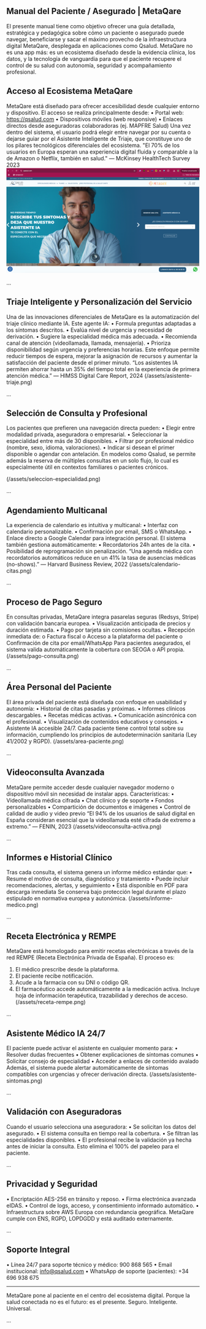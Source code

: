 ## Manual del Paciente / Asegurado | MetaQare

El presente manual tiene como objetivo ofrecer una guía detallada, estratégica y pedagógica sobre cómo un paciente o asegurado puede navegar, beneficiarse y sacar el máximo provecho de la infraestructura digital MetaQare, desplegada en aplicaciones como Qsalud. MetaQare no es una app más: es un ecosistema diseñado desde la evidencia clínica, los datos, y la tecnología de vanguardia para que el paciente recupere el control de su salud con autonomía, seguridad y acompañamiento profesional.

## Acceso al Ecosistema MetaQare

MetaQare está diseñado para ofrecer accesibilidad desde cualquier entorno y dispositivo. El acceso se realiza principalmente desde:
•	Portal web: https://qsalud.com
•	Dispositivos móviles (web responsive)
•	Enlaces directos desde aseguradoras colaboradoras (ej. MAPFRE Salud)
Una vez dentro del sistema, el usuario podrá elegir entre navegar por su cuenta o dejarse guiar por el Asistente Inteligente de Triaje, que constituye uno de los pilares tecnológicos diferenciales del ecosistema.
"El 70% de los usuarios en Europa esperan una experiencia digital fluida y comparable a la de Amazon o Netflix, también en salud." — McKinsey HealthTech Survey 2023
![Pagina Home QSalud](assets/home-qsalud.png)

...

## Triaje Inteligente y Personalización del Servicio

Una de las innovaciones diferenciales de MetaQare es la automatización del triaje clínico mediante IA. Este agente IA:
•	Formula preguntas adaptadas a los síntomas descritos.
•	Evalúa nivel de urgencia y necesidad de derivación.
•	Sugiere la especialidad médica más adecuada.
•	Recomienda canal de atención (videollamada, llamada, mensajería).
•	Prioriza disponibilidad según urgencia y preferencias horarias.
Este enfoque permite reducir tiempos de espera, mejorar la asignación de recursos y aumentar la satisfacción del paciente desde el primer minuto.
“Los asistentes IA permiten ahorrar hasta un 35% del tiempo total en la experiencia de primera atención médica.” — HIMSS Digital Care Report, 2024
(/assets/asistente-triaje.png)

...

## Selección de Consulta y Profesional

Los pacientes que prefieren una navegación directa pueden:
•	Elegir entre modalidad privada, aseguradora o empresarial.
•	Seleccionar la especialidad entre más de 30 disponibles.
•	Filtrar por profesional médico (nombre, sexo, idioma, valoraciones).
•	Indicar si desean el primer disponible o agendar con antelación.
En modelos como Qsalud, se permite además la reserva de múltiples consultas en un solo flujo, lo cual es especialmente útil en contextos familiares o pacientes crónicos.

(/assets/seleccion-especialidad.png)

...

## Agendamiento Multicanal

La experiencia de calendario es intuitiva y multicanal:
•	Interfaz con calendario personalizable.
•	Confirmación por email, SMS o WhatsApp.
•	Enlace directo a Google Calendar para integración personal.
El sistema también gestiona automáticamente:
•	Recordatorios 24h antes de la cita.
•	Posibilidad de reprogramación sin penalización.
“Una agenda médica con recordatorios automáticos reduce en un 41% la tasa de ausencias médicas (no-shows).” — Harvard Business Review, 2022
(/assets/calendario-citas.png)

...

## Proceso de Pago Seguro

En consultas privadas, MetaQare integra pasarelas seguras (Redsys, Stripe) con validación bancaria europea.
•	Visualización anticipada de precios y duración estimada.
•	Pago por tarjeta sin comisiones ocultas.
•	Recepción inmediata de:
o	Factura fiscal
o	Acceso a la plataforma del paciente
o	Confirmación de cita por email/WhatsApp
Para pacientes asegurados, el sistema valida automáticamente la cobertura con SEOGA o API propia.
(/assets/pago-consulta.png)

...

## Área Personal del Paciente

El área privada del paciente está diseñada con enfoque en usabilidad y autonomía:
•	Historial de citas pasadas y próximas.
•	Informes clínicos descargables.
•	Recetas médicas activas.
•	Comunicación asincrónica con el profesional.
•	Visualización de contenidos educativos y consejos.
•	Asistente IA accesible 24/7.
Cada paciente tiene control total sobre su información, cumpliendo los principios de autodeterminación sanitaria (Ley 41/2002 y RGPD).
(/assets/area-paciente.png)

...

## Videoconsulta Avanzada

MetaQare permite acceder desde cualquier navegador moderno o dispositivo móvil sin necesidad de instalar apps.
Características:
•	Videollamada médica cifrada
•	Chat clínico y de soporte
•	Fondos personalizables
•	Compartición de documentos e imágenes
•	Control de calidad de audio y video previo
“El 94% de los usuarios de salud digital en España consideran esencial que la videollamada esté cifrada de extremo a extremo.” — FENIN, 2023
(/assets/videoconsulta-activa.png)

...

## Informes e Historial Clínico

Tras cada consulta, el sistema genera un informe médico estándar que:
•	Resume el motivo de consulta, diagnóstico y tratamiento
•	Puede incluir recomendaciones, alertas, y seguimiento
•	Está disponible en PDF para descarga inmediata
Se conserva bajo protección legal durante el plazo estipulado en normativa europea y autonómica.
(/assets/informe-medico.png)

...

## Receta Electrónica y REMPE

MetaQare está homologado para emitir recetas electrónicas a través de la red REMPE (Receta Electrónica Privada de España). El proceso es:
1.	El médico prescribe desde la plataforma.
2.	El paciente recibe notificación.
3.	Acude a la farmacia con su DNI o código QR.
4.	El farmacéutico accede automáticamente a la medicación activa.
Incluye hoja de información terapéutica, trazabilidad y derechos de acceso.
(/assets/receta-rempe.png)

...

## Asistente Médico IA 24/7

El paciente puede activar el asistente en cualquier momento para:
•	Resolver dudas frecuentes
•	Obtener explicaciones de síntomas comunes
•	Solicitar consejo de especialidad
•	Acceder a enlaces de contenido avalado
Además, el sistema puede alertar automáticamente de síntomas compatibles con urgencias y ofrecer derivación directa.
(/assets/asistente-sintomas.png)

...

## Validación con Aseguradoras

Cuando el usuario selecciona una aseguradora:
•	Se solicitan los datos del asegurado.
•	El sistema consulta en tiempo real la cobertura.
•	Se filtran las especialidades disponibles.
•	El profesional recibe la validación ya hecha antes de iniciar la consulta.
Esto elimina el 100% del papeleo para el paciente.

...

## Privacidad y Seguridad

•	Encriptación AES-256 en tránsito y reposo.
•	Firma electrónica avanzada eIDAS.
•	Control de logs, acceso, y consentimiento informado automático.
•	Infraestructura sobre AWS Europa con redundancia geográfica.
MetaQare cumple con ENS, RGPD, LOPDGDD y está auditado externamente.

...

## Soporte Integral

•	Línea 24/7 para soporte técnico y médico: 900 868 565
•	Email institucional: info@qsalud.com
•	WhatsApp de soporte (pacientes): +34 696 938 675
________________________________________
MetaQare pone al paciente en el centro del ecosistema digital. Porque la salud conectada no es el futuro: es el presente. Seguro. Inteligente. Universal.

...

